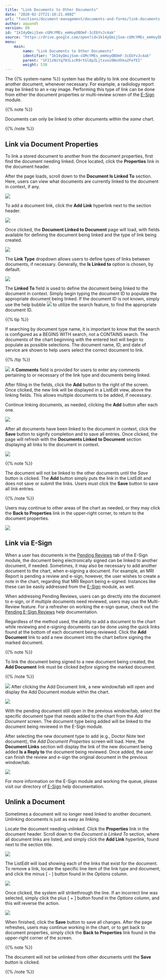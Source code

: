```yaml
---
title: "Link Documents to Other Documents"
date: "2020-02-27T21:10:21.480Z"
url: "functions/document-management/documents-and-forms/link-documents-to-other-documents.html"
author: aquandt
version: 60
id: "1kI4yQmijSxm-cGMcYMEs_emHoyOBOmF-3cEbYvJc4ak"
source: "https://drive.google.com/open?id=1kI4yQmijSxm-cGMcYMEs_emHoyOBOmF-3cEbYvJc4ak"
menu:
    main:
        name: "Link Documents to Other Documents"
        identifier: "1kI4yQmijSxm-cGMcYMEs_emHoyOBOmF-3cEbYvJc4ak"
        parent: "1F21zNiYq703LscR9rtGl8pZLjtxvozONvXhkaZFefEI"
        weight: 530
---
```

The {{% system-name %}} system has the ability to link one document to another document, whenever necessary. For example, a radiology report may be linked to an x-ray image. Performing this type of link can be done from either the document properties or multi-review screen of the [E-Sign](https://system/?func=esign) module.

{{% note %}}

Documents can only be linked to other documents within the *same* chart.

{{% /note %}}


## Link via Document Properties

To link a stored document to another from the document properties, first find the document needing linked. Once located, click the **Properties** link in the document header.

After the page loads, scroll down to the **Document Is Linked To** section. Here, users can view what documents are currently linked to the document in context, if any.

![](link-documents-to-other-documents.images/image1.png)

To add a document link, click the **Add Link** hyperlink next to the section header.

![](link-documents-to-other-documents.images/image2.png)

Once clicked, the **Document Linked to Document** page will load, with fields available for defining the document being linked and the type of link being created.

![](link-documents-to-other-documents.images/image3.png)

The **Link Type** dropdown allows users to define types of links between documents, if necessary. Generally, the **Is Linked to** option is chosen, by default.

![](link-documents-to-other-documents.images/image4.png)

The **Linked To** field is used to define the document being linked to the document in context. Simply begin typing the document ID to populate the appropriate document being linked. If the document ID is not known, simply use the help bubble ![](link-documents-to-other-documents.images/image5.png) to utilize the search feature, to find the appropriate document ID.

{{% tip %}}

If searching by document type name, it is important to know that the search is configured as a BEGINS WITH search, not a CONTAINS search. The documents of the chart beginning with the entered text will begin to populate as possible selections. The document name, ID, and date of service are shown to help users select the correct document to link.

{{% /tip %}}


![](link-documents-to-other-documents.images/image6.png)
A **Comments** field is provided for users to enter any comments pertaining to or necessary of the link type and documents being linked.

After filling in the fields, click the **Add** button to the right of the screen. Once clicked, the new link will be displayed in a ListEdit view, above the linking fields. This allows multiple documents to be added, if necessary.

Continue linking documents, as needed, clicking the **Add** button after each one.

![](link-documents-to-other-documents.images/image7.png)

After all documents have been linked to the document in context, click the **Save** button to signify completion and to save all entries. Once clicked, the page will refresh with the **Documents Linked to Document** section displaying all links to the document in context.

![](link-documents-to-other-documents.images/image8.png)

{{% note %}}

The document will not be linked to the other documents until the *Save* button is clicked. The **Add** button simply puts the link in the ListEdit and does not save or submit the links. Users must click the **Save** button to save all link entries.

{{% /note %}}


Users may continue to other areas of the chart as needed, or they may click the **Back to Properties** link in the upper-right corner, to return to the document properties.

![](link-documents-to-other-documents.images/image9.png)

## Link via E-Sign

When a user has documents in the [Pending Reviews](https://system/?f=esign&t=Pending+Reviews&tabmodule=esign&tabselect=Pending+Reviews) tab of the E-Sign module, the document being electronically signed can be linked to another document, if needed. Sometimes, it may also be necessary to add another document to the chart, when e-signing a document. For example, an MRI Report is pending a review and e-sign, however, the user wishes to create a note in the chart, regarding that MRI Report being e-signed. Instances like these can be easily addressed from the [E-Sign](https://system/?func=esign) module, as well.

When addressing Pending Reviews, users can go directly into the document to e-sign, or if multiple documents need reviewed, users may use the Multi-Review feature. For a refresher on working the e-sign queue, check out the [Pending E-Sign Reviews](../../e-sign-electronic-signature/pending-e-sign-reviews.html) help documentation.

Regardless of the method used, the ability to add a document to the chart while reviewing and e-signing documents can be done using the quick links found at the bottom of each document being reviewed. Click the **Add Document** link to add a new document into the chart before signing the marked document.

{{% note %}}

To link the document being signed to a new document being created, the **Add Document** link must be clicked *before* signing the marked document.

{{% /note %}}


![](link-documents-to-other-documents.images/image10.png)
After clicking the Add Document link, a new window/tab will open and display the Add Document module within the chart.

![](link-documents-to-other-documents.images/image11.png)

With the pending document still open in the previous window/tab, select the specific document type that needs added to the chart from the *Add Document* screen. The document type being added will be linked to the document being reviewed in the E-Sign module.

After selecting the new document type to add (e.g., Doctor Note text document), the *Add Document Properties* screen will load. Here, the **Document Links** section will display the link of the new document being added **Is a Reply to** the document being reviewed. Once added, the user can finish the review and e-sign the original document in the previous window/tab.

![](link-documents-to-other-documents.images/image12.png)

For more information on the E-Sign module and working the queue, please visit our directory of [E-Sign](../../e-sign-electronic-signature.html) help documentation.

## Unlink a Document

Sometimes a document will no longer need linked to another document. Unlinking documents is just as easy as linking.

Locate the document needing unlinked. Click the **Properties** link in the document header. Scroll down to the *Document is Linked To* section, where all document links are listed, and simply click the **Add Link** hyperlink, found next to the section title.

![](link-documents-to-other-documents.images/image13.png)

The ListEdit will load showing each of the links that exist for the document. To remove a link, locate the specific line item of the link type and document, and click the minus [ - ] button found in the *Options* column.

![](link-documents-to-other-documents.images/image14.png)

Once clicked, the system will strikethrough the line. If an incorrect line was selected, simply click the plus [ + ] button found in the *Options* column, and this will reverse the action.

![](https://lh4.googleusercontent.com/q6cVz0Wrf8_UN_X0JaV8lsFNsNEn0_GzgLU1z5lvbPv5QtdFFOL31dtJx_haq7DnboBUD8tIBTE2FR2eJX6u7yb4rL3oT_X9oETQViafhWqThz8P0kJZ0i7CmM5g8inx3EoahXOgjIzimD98ow)

When finished, click the **Save** button to save all changes. After the page refreshes, users may continue working in the chart, or to get back to document properties, simply click the **Back to Properties** link found in the upper-right corner of the screen.

{{% note %}}

The document will not be unlinked from other documents until the **Save** button is clicked.

{{% /note %}}


